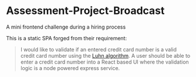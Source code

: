# Assessment-Project-Broadcast
A mini frontend challenge during a hiring process

This is a static SPA forged from their requirement:

> I would like to validate if an entered credit card number is a valid credit card number using the [Luhn algorithm](en.wikipedia.org/wiki/Luhn_algorithm).
> A user should be able to enter a credit card number into a React based UI where the validation logic is a node powered express service.
